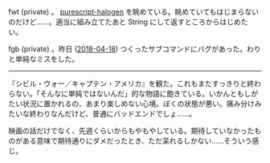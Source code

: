 fwt (private) 。 [purescript-halogen](https://pursuit.purescript.org/packages/purescript-halogen/3.1.3) を眺めている。眺めていてもはじまらないのだけど……。適当に組み立てたあと String にして返すところからはじめたい。

fgb (private) 。昨日 ([2018-04-18][]) つくったサブコマンドにバグがあった。わりと単純なミスをした。

-----

『シビル・ウォー／キャプテン・アメリカ』を観た。これもまたすっきりと終わらない。「そんなに単純ではないんだ」的な物語に飽きている。いかんともしがたい状況に置かれるの、あまり楽しめない心境。ぼくの状態が悪い。痛み分けみたいな終わりなんだけど、普通にバッドエンドでしょ……。

映画の話だけでなく、先週くらいからもやもやしている。期待していなかったものがある意味で期待通りにダメだったとき、ただ呆れるしかない……そういう感じ。

[2018-04-18]: https://blog.bouzuya.net/2018/04/18/
